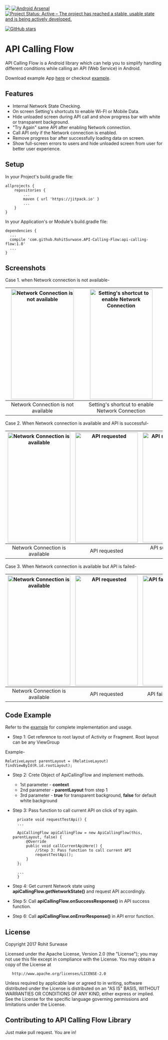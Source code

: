 [![](https://jitpack.io/v/RohitSurwase/API-Calling-Flow.svg)](https://jitpack.io/#RohitSurwase/API-Calling-Flow)
[![Android Arsenal](https://img.shields.io/badge/Android%20Arsenal-API%20Calling%20Flow-brightgreen.svg?style=flat)](https://android-arsenal.com/details/1/6192)
[![Project Status: Active – The project has reached a stable, usable state and is being actively developed.](http://www.repostatus.org/badges/latest/active.svg)](http://www.repostatus.org/#active)
<!---[![](https://jitpack.io/v/RohitSurwase/API-Calling-Flow/month.svg)](https://jitpack.io/#jitpack/RohitSurwase/API-Calling-Flow)
#[![](https://jitpack.io/v/RohitSurwase/API-Calling-Flow/week.svg)](https://jitpack.io/#RohitSurwase/API-Calling-Flow)-->

[![GitHub stars](https://img.shields.io/github/stars/RohitSurwase/API-Calling-Flow.svg?style=social&label=Star)](https://GitHub.com/RohitSurwase/API-Calling-Flow/stargazers)

# API Calling Flow

API Calling Flow is a Android library which can help you to simplify handling different conditions while calling an API (Web Service) in Android.

Download example App [here](https://github.com/RohitSurwase/API-Calling-Flow/raw/master/api-calling-flow-example.apk) or checkout [example](https://github.com/RohitSurwase/API-Calling-Flow/tree/master/example-app).

## Features

* Internal Network State Checking.
* On screen Setting's shortcuts to enable Wi-FI or Mobile Data.
* Hide unloaded screen during API call and show progress bar with white or transparent background.
* "Try Again" same API after enabling Network connection.
* Call API only if the Network connection is enabled.
* Remove progress bar after successfully loading data on screen.
* Show full-screen errors to users and hide unloaded screen from user for better user experience.

## Setup
In your Project's build.gradle file:

	allprojects {
		repositories {
			...
			maven { url 'https://jitpack.io' }
			...
		}
	}

In your Application's or Module's build.gradle file:


	dependencies {
  	  ...
      compile 'com.github.RohitSurwase.API-Calling-Flow:api-calling-flow:1.0'
      ...
	}

## Screenshots
Case 1. when Network connection is not available-

| <img src="https://github.com/RohitSurwase/API-Calling-Flow/raw/master/screenshots/Dummy_1_Disconnected.png" alt="Network Connection is not available"   width="200" height="350" title="Network Connection is not available" />  | <img src="https://github.com/RohitSurwase/API-Calling-Flow/raw/master/screenshots/Disconnected.png" alt="Setting's shortcut to enable Network Connection"   width="200" height="350" title="Setting's shortcut to enable Network Connection" />  |
|:---:|:---:|
| Network Connection is not available | Setting's shortcut to enable Network Connection |

Case 2. When Network connection is available and API is successful-

| <img src="https://github.com/RohitSurwase/API-Calling-Flow/raw/master/screenshots/Dummy_1_Connected.png" alt="Network Connection is available"   width="200" height="350" title="Network Connection is available" />  | <img src="https://github.com/RohitSurwase/API-Calling-Flow/raw/master/screenshots/Loading_1.png" alt="API requested"   width="200" height="350" title="API requested" /> | <img src="https://github.com/RohitSurwase/API-Calling-Flow/raw/master/screenshots/Success.png" alt="API successful, data loaded"   width="200" height="350" title="API successful, data loaded" /> |
|:---:|:---:|:---:|
| Network Connection is available | API requested | API successful, data loaded |


Case 3. When Network connection is available but API is failed-

| <img src="https://github.com/RohitSurwase/API-Calling-Flow/raw/master/screenshots/Dummy_1_Connected.png" alt="Network Connection is available"   width="200" height="350" title="Network Connection is available" />  | <img src="https://github.com/RohitSurwase/API-Calling-Flow/raw/master/screenshots/Loading_2.png" alt="API requested"   width="200" height="350" title="API requested" /> | <img src="https://github.com/RohitSurwase/API-Calling-Flow/raw/master/screenshots/Error.png" alt="API failed, error shown"   width="200" height="350" title="API failed, error shown" /> |
|:---:|:---:|:---:|
| Network Connection is available | API requested | API failed, error shown |


## Code Example

Refer to the [example](https://github.com/RohitSurwase/API-Calling-Flow/tree/master/example-app) for complete implementation and usage. 

* Step 1: Get reference to root layout of Activity or Fragment. Root layout can be any ViewGroup

Example-

	RelativeLayout parentLayout = (RelativeLayout) findViewById(R.id.rootLayout);
    

* Step 2: Crete Object of ApiCallingFlow and implement methods.
	 * 1st parameter - **context**
	 * 2nd parameter - **parentLayout** from step 1
	 * 3rd parameter - **true** for transparent background, **false** for default white background
* Step 3: Pass function to call current API on click of try again.
	 
		private void requestTestApi() {
  		...
      
		ApiCallingFlow apiCallingFlow = new ApiCallingFlow(this, parentLayout, false) {
			@Override
			public void callCurrentApiHere() {
				//Step 3: Pass function to call current API
				requestTestApi();
			}
		};
    
		...
		}


* Step 4: Get current Network state using **apiCallingFlow.getNetworkState()** and request API accordingly.
* Step 5: Call **apiCallingFlow.onSuccessResponse()** in API success function.
* Step 6: Call **apiCallingFlow.onErrorResponse()** in API error function.



## License

Copyright 2017 Rohit Surwase

   Licensed under the Apache License, Version 2.0 (the "License");
   you may not use this file except in compliance with the License.
   You may obtain a copy of the License at

       http://www.apache.org/licenses/LICENSE-2.0

   Unless required by applicable law or agreed to in writing, software
   distributed under the License is distributed on an "AS IS" BASIS,
   WITHOUT WARRANTIES OR CONDITIONS OF ANY KIND, either express or implied.
   See the License for the specific language governing permissions and
limitations under the License.


## Contributing to API Calling Flow Library

Just make pull request. You are in!
